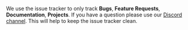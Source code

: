 We use the issue tracker to only track **Bugs**, **Feature Requests**, **Documentation**, **Projects**.
If you have a question please use our [Discord channel](https://discord.opencollective.com).
This will help to keep the issue tracker clean.
